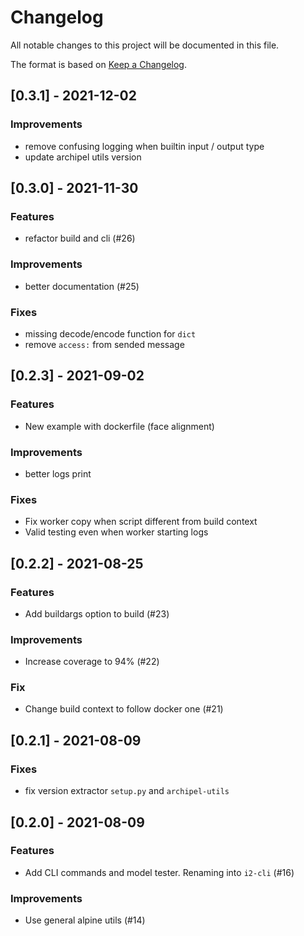 # Changelog

All notable changes to this project will be documented in this file.

The format is based on [Keep a Changelog](http://keepachangelog.com/en/1.0.0/).


## [0.3.1] - 2021-12-02

### Improvements
 
- remove confusing logging when builtin input / output type
- update archipel utils version


## [0.3.0] - 2021-11-30

### Features

- refactor build and cli (#26)

### Improvements
 
- better documentation (#25)

### Fixes 

- missing decode/encode function for `dict`
- remove `access:` from sended message


## [0.2.3] - 2021-09-02

### Features

- New example with dockerfile (face alignment)

### Improvements
 
- better logs print

### Fixes 

- Fix worker copy when script different from build context
- Valid testing even when worker starting logs


## [0.2.2] - 2021-08-25

### Features

- Add buildargs option to build (#23)

### Improvements

- Increase coverage to 94% (#22)

### Fix

- Change build context to follow docker one (#21)


## [0.2.1] - 2021-08-09

### **Fixes**

- fix version extractor `setup.py` and `archipel-utils`

## [0.2.0] - 2021-08-09

### **Features**

- Add CLI commands and model tester. Renaming into `i2-cli` (#16)

### **Improvements**

- Use general alpine utils (#14)
